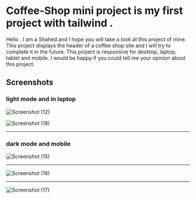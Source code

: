# Coffee-Shop mini project is my first project with tailwind . 
Hello . I am a Shahed and I hope you will take a look at this project of mine.
This project displays the header of a coffee shop site and I will try to complete it in the future.
This project is responsive for desktop, laptop, tablet and mobile.
I would be happy if you could tell me your opinion about this project.


## Screenshots

### light mode and in laptop
![Screenshot (12)](https://github.com/Shahed-Forooghi/coffee-shop/assets/157359997/791a1cac-92de-483c-9a9e-6e62e810cde7)

![Screenshot (18)](https://github.com/Shahed-Forooghi/coffee-shop/assets/157359997/5e4b76db-6393-45a4-af7e-86d1ad1bf4cd)

---
### dark mode and mobile
![Screenshot (15)](https://github.com/Shahed-Forooghi/coffee-shop/assets/157359997/56371fc8-06f9-4e83-a716-adbdb335e8f9)

---
![Screenshot (16)](https://github.com/Shahed-Forooghi/coffee-shop/assets/157359997/4fb362b4-6ae5-4804-871a-9beae154c306)

---

![Screenshot (17)](https://github.com/Shahed-Forooghi/coffee-shop/assets/157359997/1afab15e-834a-4771-89d6-3a35510df766)








